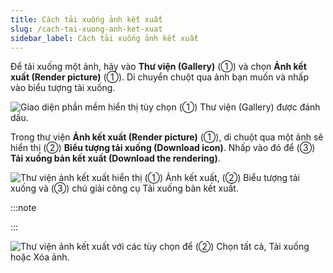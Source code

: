 ```yaml
---
title: Cách tải xuống ảnh kết xuất
slug: /cach-tai-xuong-anh-ket-xuat
sidebar_label: Cách tải xuống ảnh kết xuất
---
```


Để tải xuống một ảnh, hãy vào **Thư viện (Gallery)** (①) và chọn **Ảnh kết xuất (Render picture)** (①). Di chuyển chuột qua ảnh bạn muốn và nhấp vào biểu tượng tải xuống.

![Giao diện phần mềm hiển thị tùy chọn (①) Thư viện (Gallery) được đánh dấu.](https://storage.googleapis.com/jegavn_kb/images/241eea43-1623-4c1f-9587-7163f41400f1.png)

Trong thư viện **Ảnh kết xuất (Render picture)** (①), di chuột qua một ảnh sẽ hiển thị (②) **Biểu tượng tải xuống (Download icon)**. Nhấp vào đó để (③) **Tải xuống bản kết xuất (Download the rendering)**.

![Thư viện ảnh kết xuất hiển thị (①) Ảnh kết xuất, (②) Biểu tượng tải xuống và (③) chú giải công cụ Tải xuống bản kết xuất.](https://storage.googleapis.com/jegavn_kb/images/eb5013af-5b41-42f7-b390-35ad52f28455.png)

:::note

:::

![Thư viện ảnh kết xuất với các tùy chọn để (②) Chọn tất cả, Tải xuống hoặc Xóa ảnh.](https://storage.googleapis.com/jegavn_kb/images/355ca4e0-5c00-43c2-bd63-110956c35a7f.png)